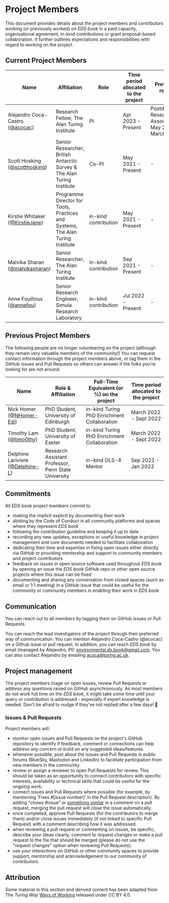 # Project Members

This document provides details about the project members and contributors working (or previously worked) on _EDS book_ in a paid capacity, organisational agreement, in-kind contributions or grant proposal-based collaboration.
It further outlines expectations and responsibilities with regard to working on the project.

## Current Project Members

| Name                                                                    | Affiliation                                                                    | Role                 | Time period allocated to the project | Previous roles                                           |
|-------------------------------------------------------------------------|--------------------------------------------------------------------------------|----------------------|--------------------------------------|----------------------------------------------------------|
| Alejandro Coca-Castro <br>([@acocac](https://github.com/acocac))        | Research Fellow, The Alan Turing Institute                                     | PI                   | Apr 2023 - Present                   | Postdoctoral Research Associate, May 2021 - March 2023   |
| Scott Hosking <br>([@scotthosking](https://github.com/scotthosking))    | Senior Researcher, British Antarctic Survey & The Alan Turing Institute        | Co-PI                | May 2021 - Present                   | -                                                        |
| Kirstie Whitaker <br>([@KirstieJane](https://github.com/KirstieJane))   | Programme Director for Tools, Practices and Systems, The Alan Turing Institute | in-kind contribution | May 2021 - Present                   | -                                                        |
| Malvika Sharan <br>([@malvikasharan](https://github.com/malvikasharan)) | Senior Researcher, The Alan Turing Institute                                   | in-kind contribution | Sep 2021 - Present                   | -                                                        |
| Anne Fouilloux <br>([@annefou](https://github.com/annefou))             | Senior Research Engineer, Simula Research Laboratory                           | in-kind contribution | Jul 2022 - Present                   | -                                                        |

## Previous Project Members

The following people are no longer volunteering on the project (although they remain very valuable members of the community!)
You can request contact information through the project members above, or tag them in the GitHub issues and Pull Requests so others can answer if the folks you're looking for are not around.

| Name                                                                  | Role & Affiliation                       | Full-Time Equivalent (or %) on the project | Time period allocated to the project |
|-----------------------------------------------------------------------|------------------------------------------|--------------------------------------------|--------------------------------------|
| Nick Homer <br>([@NHomer-Edi](https://github.com/NHomer-Edi))         | PhD Student, University of Edinburgh     | in-kind Turing PhD Enrichment Collaboration | March 2022 - Sept 2022               |
| Timothy Lam <br>([@timo0thy](https://github.com/timo0thy))         | PhD Student, University of Exeter        | in-kind Turing PhD Enrichment Collaboration | March 2022 - Sept 2022               |
| Delphine Lariviere <br>([@Delphine-L](https://github.com/Delphine-L)) | Research Assistant Professor, Penn State University      | in-kind OLS-4 Mentor                       | Sep 2021 - Jan 2022                  |

## Commitments

All EDS book project members commit to
- making the implicit explicit by documenting their work
- abiding by the Code of Conduct in all community platforms and spaces where they represent _EDS book_
- following the contribution guideline and keeping it up to date
- recording any new updates, exceptions or useful knowledge in project management and core documents needed to facilitate collaboration
- dedicating their time and expertise in fixing open issues either directly via GitHub or providing mentorship and support to community members and project contributors
- feedback on issues in open source software used throughout _EDS book_ by opening an issue the _EDS book_ GitHub repo or other open source projects where this issue can be fixed
- documenting and sharing any conversation from closed spaces (such as email or 1:1 meeting) in a GitHub issue that could be useful for the community or community members in enabling their work in _EDS book_

## Communication

You can reach out to all members by tagging them on GitHub issues or Pull Requests.

You can reach the lead investigators of the project through their preferred way of communication:
You can mention Alejandro Coca-Castro (@acocac) on a Github issue or pull request.
In addition, you can reach _EDS book_ by email (managed by Alejandro, PI): [environmental.ds.book@gmail.com](mailto:environmental.ds.book@gmail.com).
You can also contact Alejandro by emailing [acoca@turing.ac.uk](mailto:acoca@turing.ac.uk).

## Project management

The project members triage on open issues, review Pull Requests or address any questions raised on GitHub asynchronously.
As most members do not work full time on the _EDS book_, it might take some time until your query or contribution is addressed - especially if expert knowledge is needed. 
Don't be afraid to nudge if they've not replied after a few days! :sparkling_heart:

### Issues & Pull Requests

Project members will:
- monitor open issues and Pull Requests on the project's GitHub repository to identify if feedback, comment or connections can help address any concern or build on any suggested ideas/features.
- whenever possible, post about the issues and Pull Requests in public forums (BlueSky, Mastodon and LinkedIn) to facilitate participation from new members in the community.
- review or assign a reviewer to open Pull Requests for review. This should be taken as an opportunity to connect contributors with specific interests, availability or technical skills that could be useful for the ongoing work.
- connect issues and Pull Requests where possible (for example, by mentioning 'Fixes #[issue number]' in the Pull Request description). By adding "closes #issue" or [something similar](https://help.github.com/articles/closing-issues-using-keywords/) in a comment on a pull request, merging the pull request will close the issue automatically.
- once completed, approve Pull Requests (for the contributors to merge them) and/or close issues immediately (if not linked to specific Pull Request) with a comment describing how it was addressed.
- when reviewing a pull request or commenting on issues, be specific, describe your ideas clearly, comment to request changes or make a pull request to the file that should be merged (please do not use the "request changes" option when reviewing Pull Requests).
- use your interactions on GitHub or other community spaces to provide support, mentorship and acknowledgement to our community of contributors.

## Attribution
Some material in this section and derived content has been adapted from The _Turing Way_ [Ways of Working](https://github.com/alan-turing-institute/the-turing-way/blob/main/ways_of_working.md) released under CC BY 4.0.